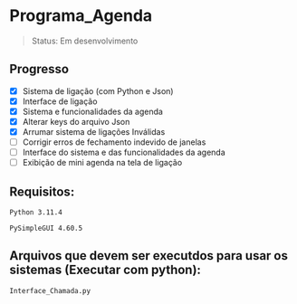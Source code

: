 # Programa_Agenda
> Status: Em desenvolvimento

## Progresso
- [x] Sistema de ligação (com Python e Json)
- [x] Interface de ligação
- [x] Sistema e funcionalidades da agenda
- [x] Alterar keys do arquivo Json
- [X] Arrumar sistema de ligações Inválidas
- [ ] Corrigir erros de fechamento indevido de janelas 
- [ ] Interface do sistema e das funcionalidades da agenda
- [ ] Exibição de mini agenda na tela de ligação

## Requisitos: 
```
Python 3.11.4
```
```
PySimpleGUI 4.60.5
```
## Arquivos que devem ser executdos para usar os sistemas (Executar com python):
```
Interface_Chamada.py
```

